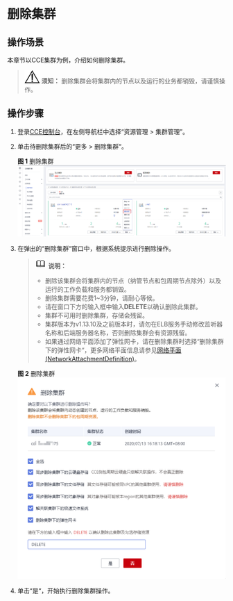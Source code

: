 # 删除集群<a name="cce_01_0212"></a>

## 操作场景<a name="section388994920203"></a>

本章节以CCE集群为例，介绍如何删除集群。

>![](public_sys-resources/icon-notice.gif) **须知：** 
>删除集群会将集群内的节点以及运行的业务都销毁，请谨慎操作。

## 操作步骤<a name="section66361189212"></a>

1.  登录[CCE控制台](https://console.huaweicloud.com/cce2.0/?utm_source=helpcenter)，在左侧导航栏中选择“资源管理 \> 集群管理”。
2.  单击待删除集群后的“更多 \> 删除集群“。

    **图 1**  删除集群<a name="fig186311824124115"></a>  
    ![](figures/删除集群.png "删除集群")

3.  在弹出的“删除集群“窗口中，根据系统提示进行删除操作。

    >![](public_sys-resources/icon-note.gif) **说明：** 
    >-   删除该集群会将集群内的节点（纳管节点和包周期节点除外）以及运行的工作负载和服务都销毁。
    >-   删除集群需要花费1\~3分钟，请耐心等候。
    >-   请在窗口下方的输入框中输入**DELETE**以确认删除此集群。
    >-   集群不可用时删除集群，存储会残留。
    >-   集群版本为v1.13.10及之前版本时，请勿在ELB服务手动修改监听器名称和后端服务器名称，否则删除集群会有资源残留。
    >-   如果通过网络平面添加了弹性网卡，请在删除集群时选择“删除集群下的弹性网卡“，更多网络平面信息请参见[网络平面\(NetworkAttachmentDefinition\)](网络平面(NetworkAttachmentDefinition).md)。

    **图 2**  删除集群<a name="fig3823119131311"></a>  
    ![](figures/删除集群-3.png "删除集群-3")

4.  单击“是“，开始执行删除集群操作。

